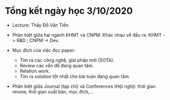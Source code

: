 # Tổng kết ngày học 3/10/2020

- Lecture: Thầy Đỗ Văn Tiến

- Phân biệt giữa hai ngành KHMT và CNPM. Khác nhau về đầu ra: KHMT -> R&D ; CNPM -> Dev.

- Mục đích của việc đọc paper:
  - Tìm ra các công nghệ, giải pháp mới (SOTA).
  - Review các vấn đề đang quan tâm.
  - Relation work.
  - Tìm ra solution tốt nhất cho bài toán đang quan tâm.
 
 - Phân biệt giữa Journal (tạp chí) và Conferences (Hội nghị): thời gian reivew, thời gian xuất bản, mục đích,...
